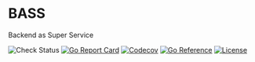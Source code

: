 # BASS

Backend as Super Service

![Check Status](https://github.com/nasermirzaei89/bass/actions/workflows/check.yaml/badge.svg)
[![Go Report Card](https://goreportcard.com/badge/github.com/nasermirzaei89/bass)](https://goreportcard.com/report/github.com/nasermirzaei89/bass)
[![Codecov](https://codecov.io/gh/nasermirzaei89/bass/branch/master/graph/badge.svg)](https://codecov.io/gh/nasermirzaei89/bass)
[![Go Reference](https://pkg.go.dev/badge/github.com/nasermirzaei89/bass.svg)](https://pkg.go.dev/github.com/nasermirzaei89/bass)
[![License](https://img.shields.io/github/license/nasermirzaei89/bass)](https://raw.githubusercontent.com/nasermirzaei89/bass/master/LICENSE)
